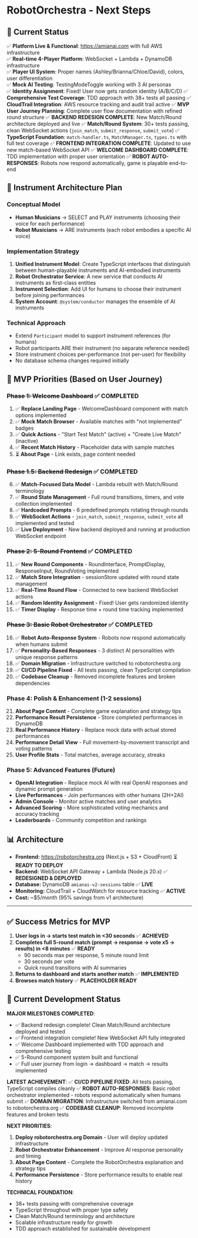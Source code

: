 # RobotOrchestra - Next Steps

## 🎉 **Current Status**

✅ **Platform Live & Functional**: https://amianai.com with full AWS infrastructure  
✅ **Real-time 4-Player Platform**: WebSocket + Lambda + DynamoDB infrastructure  
✅ **Player UI System**: Proper names (Ashley/Brianna/Chloe/David), colors, user differentiation  
✅ **Mock AI Testing**: TestingModeToggle working with 3 AI personas  
✅ **Identity Assignment**: Fixed! User now gets random identity (A/B/C/D)
✅ **Comprehensive Test Coverage**: TDD approach with 38+ tests all passing
✅ **CloudTrail Integration**: AWS resource tracking and audit trail active
✅ **MVP User Journey Planning**: Complete user flow documentation with refined round structure
✅ **BACKEND REDESIGN COMPLETE**: New Match/Round architecture deployed and live
✅ **Match/Round System**: 30+ tests passing, clean WebSocket actions (`join_match`, `submit_response`, `submit_vote`)
✅ **TypeScript Foundation**: `match-handler.ts`, `MatchManager.ts`, `types.ts` with full test coverage
✅ **FRONTEND INTEGRATION COMPLETE**: Updated to use new match-based WebSocket API
✅ **WELCOME DASHBOARD COMPLETE**: TDD implementation with proper user orientation
✅ **ROBOT AUTO-RESPONSES**: Robots now respond automatically, game is playable end-to-end

## 🎼 **Instrument Architecture Plan**

### **Conceptual Model**
- **Human Musicians** → SELECT and PLAY instruments (choosing their voice for each performance)
- **Robot Musicians** → ARE instruments (each robot embodies a specific AI voice)

### **Implementation Strategy**
1. **Unified Instrument Model**: Create TypeScript interfaces that distinguish between human-playable instruments and AI-embodied instruments
2. **Robot Orchestrator Service**: A new service that conducts AI instruments as first-class entities
3. **Instrument Selection**: Add UI for humans to choose their instrument before joining performances
4. **System Account**: `@system/conductor` manages the ensemble of AI instruments

### **Technical Approach**
- Extend `Participant` model to support instrument references (for humans)
- Robot participants ARE their instrument (no separate reference needed)
- Store instrument choices per-performance (not per-user) for flexibility
- No database schema changes required initially

## 🎯 **MVP Priorities** (Based on User Journey)

### **~~Phase 1: Welcome Dashboard~~ ✅ COMPLETED**
1. ✅ **Replace Landing Page** - WelcomeDashboard component with match options implemented
2. ✅ **Mock Match Browser** - Available matches with "not implemented" badges
3. ✅ **Quick Actions** - "Start Test Match" (active) + "Create Live Match" (inactive)
4. ✅ **Recent Match History** - Placeholder data with sample matches
5. ⏳ **About Page** - Link exists, page content needed

### **~~Phase 1.5: Backend Redesign~~ ✅ COMPLETED**
6. ✅ **Match-Focused Data Model** - Lambda rebuilt with Match/Round terminology
7. ✅ **Round State Management** - Full round transitions, timers, and vote collection implemented
8. ✅ **Hardcoded Prompts** - 6 predefined prompts rotating through rounds
9. ✅ **WebSocket Actions** - `join_match`, `submit_response`, `submit_vote` all implemented and tested
10. ✅ **Live Deployment** - New backend deployed and running at production WebSocket endpoint

### **~~Phase 2: 5-Round Frontend~~ ✅ COMPLETED**
11. ✅ **New Round Components** - RoundInterface, PromptDisplay, ResponseInput, RoundVoting implemented
12. ✅ **Match Store Integration** - sessionStore updated with round state management 
13. ✅ **Real-Time Round Flow** - Connected to new backend WebSocket actions
14. ✅ **Random Identity Assignment** - Fixed! User gets randomized identity
15. ✅ **Timer Display** - Response time + round time tracking implemented

### **~~Phase 3: Basic Robot Orchestrator~~ ✅ COMPLETED**
16. ✅ **Robot Auto-Response System** - Robots now respond automatically when humans submit
17. ✅ **Personality-Based Responses** - 3 distinct AI personalities with unique response patterns
18. ✅ **Domain Migration** - Infrastructure switched to robotorchestra.org
19. ✅ **CI/CD Pipeline Fixed** - All tests passing, clean TypeScript compilation
20. ✅ **Codebase Cleanup** - Removed incomplete features and broken dependencies

### **Phase 4: Polish & Enhancement (1-2 sessions)**
21. **About Page Content** - Complete game explanation and strategy tips
22. **Performance Result Persistence** - Store completed performances in DynamoDB
23. **Real Performance History** - Replace mock data with actual stored performances
24. **Performance Detail View** - Full movement-by-movement transcript and voting patterns
25. **User Profile Stats** - Total matches, average accuracy, streaks

### **Phase 5: Advanced Features (Future)**
- **OpenAI Integration** - Replace mock AI with real OpenAI responses and dynamic prompt generation
- **Live Performances** - Join performances with other humans (2H+2AI)
- **Admin Console** - Monitor active matches and user analytics
- **Advanced Scoring** - More sophisticated voting mechanics and accuracy tracking
- **Leaderboards** - Community competition and rankings

## 📊 **Architecture**

- **Frontend:** https://robotorchestra.org (Next.js + S3 + CloudFront) ⏳ **READY TO DEPLOY**
- **Backend:** WebSocket API Gateway + Lambda (Node.js 20.x) ✅ **REDESIGNED & DEPLOYED**
- **Database:** DynamoDB `amianai-v2-sessions` table ✅ **LIVE**
- **Monitoring:** CloudTrail + CloudWatch for resource tracking ✅ **ACTIVE**
- **Cost:** ~$5/month (95% savings from v1 architecture)

---

## ✅ **Success Metrics for MVP**

1. **User logs in → starts test match in <30 seconds** ✅ **ACHIEVED**
2. **Completes full 5-round match (prompt → response → vote x5 → results) in <8 minutes** ✅ **READY**
   - 90 seconds max per response, 5 minute round limit
   - 30 seconds per vote
   - Quick round transitions with AI summaries
3. **Returns to dashboard and starts another match** ✅ **IMPLEMENTED** 
4. **Browses match history** ✅ **PLACEHOLDER READY**

## 🎯 **Current Development Status**

**MAJOR MILESTONES COMPLETED**:
- ✅ Backend redesign complete! Clean Match/Round architecture deployed and tested
- ✅ Frontend integration complete! New WebSocket API fully integrated 
- ✅ Welcome Dashboard implemented with TDD approach and comprehensive testing
- ✅ 5-Round component system built and functional
- ✅ Full user journey from login → dashboard → match → results implemented

**LATEST ACHIEVEMENT**:
✅ **CI/CD PIPELINE FIXED**: All tests passing, TypeScript compiles cleanly
✅ **ROBOT AUTO-RESPONSES**: Basic robot orchestrator implemented - robots respond automatically when humans submit
✅ **DOMAIN MIGRATION**: Infrastructure switched from amianai.com to robotorchestra.org
✅ **CODEBASE CLEANUP**: Removed incomplete features and broken tests

**NEXT PRIORITIES**:
1. **Deploy robotorchestra.org Domain** - User will deploy updated infrastructure
2. **Robot Orchestrator Enhancement** - Improve AI response personality and timing
3. **About Page Content** - Complete the RobotOrchestra explanation and strategy tips
4. **Performance Persistence** - Store performance results to enable real history

**TECHNICAL FOUNDATION**:
- 38+ tests passing with comprehensive coverage
- TypeScript throughout with proper type safety
- Clean Match/Round terminology and architecture
- Scalable infrastructure ready for growth
- TDD approach established for sustainable development
